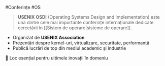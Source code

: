 #Conferințe #OS

> **USENIX OSDI** (Operating Systems Design and Implementation) este una dintre cele mai importante conferințe internaționale dedicate cercetării în [[Sistem de operare|sisteme de operare]].

- Organizat de **USENIX Association**
- Prezentări despre kernel-uri, virtualizare, securitate, performanță
- Publică lucrări de top din mediul academic și industrie

📌 Loc esențial pentru ultimele inovații în domeniu
